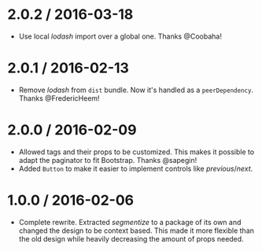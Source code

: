 2.0.2 / 2016-03-18
==================

  * Use local *lodash* import over a global one. Thanks @Coobaha!

2.0.1 / 2016-02-13
==================

  * Remove *lodash* from `dist` bundle. Now it's handled as a `peerDependency`. Thanks @FredericHeem!

2.0.0 / 2016-02-09
==================

  * Allowed tags and their props to be customized. This makes it possible to adapt the paginator to fit Bootstrap. Thanks @sapegin!
  * Added `Button` to make it easier to implement controls like *previous*/*next*.

1.0.0 / 2016-02-06
==================

  * Complete rewrite. Extracted *segmentize* to a package of its own and changed the design to be context based. This made it more flexible than the old design while heavily decreasing the amount of props needed.
